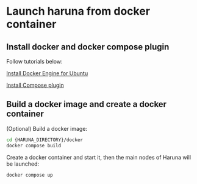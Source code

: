 # Launch haruna from docker container

## Install docker and docker compose plugin

Follow tutorials below:

[Install Docker Engine for Ubuntu](https://docs.docker.com/engine/install/ubuntu/#install-using-the-repository)

[Install Compose plugin](https://docs.docker.com/compose/install/linux/#install-using-the-repository)

## Build a docker image and create a docker container

(Optional) Build a docker image:

```bash
cd {HARUNA_DIRECTORY}/docker
docker compose build
```

Create a docker container and start it, then the main nodes of Haruna will be launched:

```bash
docker compose up
```

